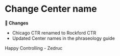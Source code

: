 <div id="changelog"></div>

# Change Center name

**🔧 Changes**  

* Chicago CTR renamed to Rockford CTR
* Updated Center names in the phraseology guide

Happy Controlling
\- Zedruc

